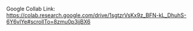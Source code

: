 Google Collab Link: https://colab.research.google.com/drive/1sgtzrVsKx9z_BFN-kL_DhuhS-6Y6vlYe#scrollTo=8zmu0p3jjBX6
